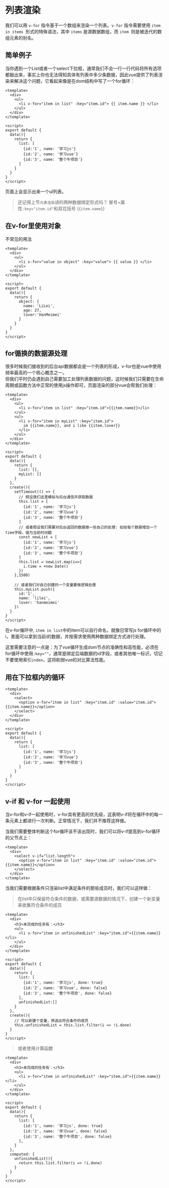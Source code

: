 # 列表渲染
我们可以用 `v-for` 指令基于一个数组来渲染一个列表。`v-for` 指令需要使用 `item in items `形式的特殊语法，其中 `items` 是源数据数组，而 `item `则是被迭代的数组元素的别名。
## 简单例子
当你遇到一个List或者一个select下拉框，通常我们不会一行一行代码将所有选项都敲出来，事实上你也无法得知具体有列表中多少条数据，因此vue提供了列表渲染来解决这个问题，它看起来像是在dom结构中写了一个for循环：
```vue
<template>
  <div>
    <ul>
      <li v-for="item in list" :key="item.id"> {{ item.name }} </li>
    </ul>
  </div>
</template>

<script>
export default {
  data(){
    return {
      list: [
        {id:'1', name: '学习js'}
        {id:'2', name: '学习vue'}
        {id:'3', name: '整个牛项目'}
      ]
    }
  }
}
</script>
```
页面上会显示出来一个ul列表。  
> 还记得上节`元素渲染`讲的两种数据绑定形式吗？ 冒号+属性`:key="item.id"`和双花括号 {{`item.name`}}

## 在v-for里使用对象
不常见的用法
```vue
<template>
  <div>
    <ul>
      <li v-for="value in object" :key="value"> {{ value }} </li>
    </ul>
  </div>
</template>

<script>
export default {
  data(){
    return {
      object: {
        name: 'LiLei',
        age: 27,
        lover:'HanMeimei'
      }
    }
  }
}
</script>
```
## for循换的数据源处理
很多时候我们接收到的后台api数据都会是一个列表的形成，v-for也是vue中使用频率最高的一个核心概念之一。  
但我们平时仍会遇到自己需要加工处理列表数据的问题，这时候我们只需要在生命周期或函数方法中正常的使用js操作即可，页面渲染的部分vue会帮我们处理：
```vue
<template>
  <div>
    <ul>
      <li v-for="item in list" :key="item.id">{{item.name}}</li>
    </ul>
    <ul>
      <li v-for="item in myList" :key="item.id">
        im {{item.name}}, and i like {{item.lover}}
      </li>
    </ul>
  </div>
</template>

<script>
export default {
  data(){
    return {
      list: [],
      myList: []
    }
  },
  create(){
    setTimeout(() => {
      // 假设我们这里模拟与后台通信并获取数据
      this.list = [
        {id:'1', name: '学习js'}
        {id:'2', name: '学习vue'}
        {id:'3', name: '整个牛项目'}
      ]
      // 或者假设我们需要对后台返回的数据做一些自己的处理: 如给每个数据增加一个time字段，值为当前时间戳
      const newList = [
        {id:'1', name: '学习js'}
        {id:'2', name: '学习vue'}
        {id:'3', name: '整个牛项目'}
      ]
      this.list = newList.map(i=>{
        i.time = +new Date()
      })
    },1500)

    // 或者我们对自己创建的一个变量要做逻辑处理
    this.myList.push({
      id:'1',
      name: 'lilei',
      lover: 'hanmeimei'
    })
  }
}
</script>

```
在v-for循环中, `item in list`中的item可以自行命名，就像日常写js for循环中的i，里面可以拿到当前i的数据，并按需求使用两种数据绑定方式进行处理。

这里需要注意的一点是：为了vue循环生成dom节点的准确性和高性能，必须在for循环中使用`:key=""`，通常是绑定后端数据的id字段，或者其他唯一标识，切记不要使用索引`index`，这将削弱vue的对比算法性能。

## 用在下拉框内的循环
```vue
<template>
  <div>
    <select>
      <option v-for="item in list" :key="item.id" :value="item.id">{{item.name}}</option>
    </select>
  </div>
</template>

<script>
export default {
  data(){
    return {
      list: [
        {id:'1', name: '学习js'}
        {id:'2', name: '学习vue'}
        {id:'3', name: '整个牛项目'}
      ]
    }
  }
}
</script>
```
## v-if 和 v-for 一起使用
当v-for和v-if一起使用时，v-for具有更高的优先级，这表明v-if将在循环中的每一条元素上都进行一次判断。正常情况下，我们并不推荐这样做。

当我们需要整体判断这个for循环该不该出现时，我们可以将v-if提高到v-for循环的父节点上：
```vue
<template>
  <div>
    <select v-if="list.length">
      <option v-for="item in list" :key="item.id" :value="item.id">{{item.name}}</option>
    </select>
  </div>
</template>
```
当我们需要根据条件只渲染list中满足条件的那些成员时，我们可以这样做：
> 在list中只保留符合条件的数据，或需要源数据的情况下，创建一个新变量来收集符合条件的成员
```vue
<template>
  <div>
    <h3>未完成的任务有：</h3>
    <ul>
      <li v-for="item in unfinishedList" :key="item.id">{{item.name}}</li>
    </ul>
  </div>
</template>

<script>
export default {
  data(){
    return {
      list: [
        {id:'1', name: '学习js', done: true}
        {id:'2', name: '学习vue', done: false}
        {id:'3', name: '整个牛项目', done: false}
      ],
      unfinishedList:[]
    }
  },
  create(){
    // 可以新建个变量，筛选出符合条件的成员
    this.unfinishedList = this.list.filter(i => !i.done)
  }
}
</script>
```
> 或者使用计算函数
```vue
<template>
  <div>
    <h3>未完成的任务有：</h3>
    <ul>
      <li v-for="item in unfinishedList" :key="item.id">{{item.name}}</li>
    </ul>
  </div>
</template>

<script>
export default {
  data(){
    return {
      list: [
        {id:'1', name: '学习js', done: true}
        {id:'2', name: '学习vue', done: false}
        {id:'3', name: '整个牛项目', done: false}
      ],
    }
  },
  computed: {
    unfinishedList(){
      return this.list.filter(i => !i.done)
    }
  }
}
</script>
```